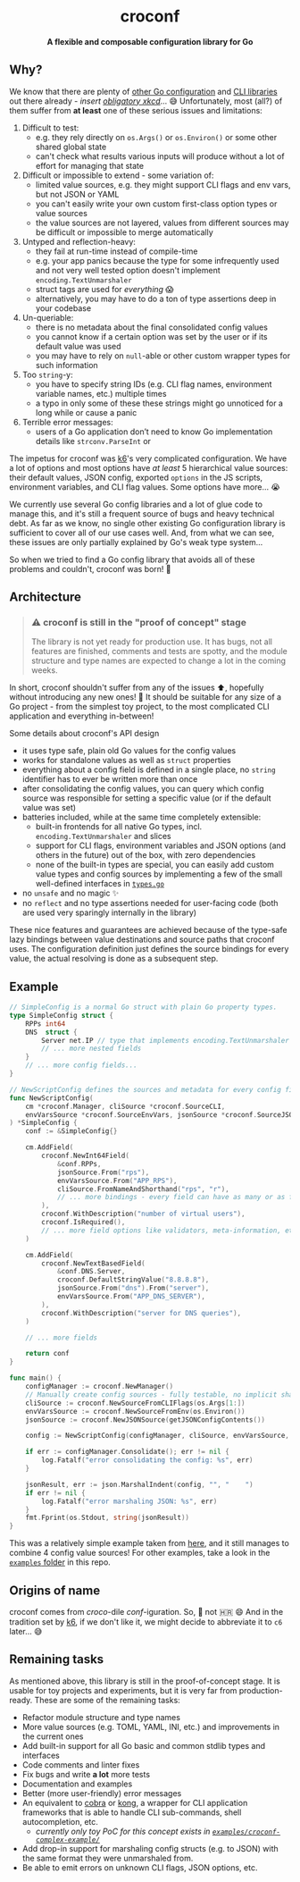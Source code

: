 <h1 align="center">croconf</h1>
<h4 align="center">A flexible and composable configuration library for Go</h4>

## Why?

We know that there are plenty of [other Go configuration](https://github.com/avelino/awesome-go#configuration) and [CLI libraries](https://github.com/avelino/awesome-go#standard-cli) out there already - _insert [obligatory xkcd](https://xkcd.com/927/)_... :sweat_smile:  Unfortunately, most (all?) of them suffer from **at least** one of these serious issues and limitations:
1. Difficult to test:
    - e.g. they rely directly on `os.Args()` or `os.Environ()` or some other shared global state
    - can't check what results various inputs will produce without a lot of effort for managing that state
2. Difficult or impossible to extend - some variation of:
    - limited value sources, e.g. they might support CLI flags and env vars, but not JSON or YAML
    - you can't easily write your own custom first-class option types or value sources
    - the value sources are not layered, values from different sources may be difficult or impossible to merge automatically
3. Untyped and reflection-heavy:
    - they fail at run-time instead of compile-time
    - e.g. your app panics because the type for some infrequently used and not very well tested option doesn't implement `encoding.TextUnmarshaler`
    - struct tags are used for _everything_ :scream:
    - alternatively, you may have to do a ton of type assertions deep in your codebase
4. Un-queriable:
    - there is no metadata about the final consolidated config values
    - you cannot know if a certain option was set by the user or if its default value was used
    - you may have to rely on `null`-able or other custom wrapper types for such information
5. Too `string`-y:
    - you have to specify string IDs (e.g. CLI flag names, environment variable names, etc.) multiple times
    - a typo in only some of these these strings might go unnoticed for a long while or cause a panic
6. Terrible error messages:
	- users of a Go application don’t need to know Go implementation details like `strconv.ParseInt` or

The impetus for croconf was [k6](https://github.com/k6io/k6)'s very complicated configuration. We have a lot of options and most options have _at least_ 5 hierarchical value sources: their default values, JSON config, exported `options` in the JS scripts, environment variables, and CLI flag values. Some options have more... :sob:

We currently use several Go config libraries and a lot of glue code to manage this, and it's still a frequent source of bugs and heavy technical debt. As far as we know, no single other existing Go configuration library is sufficient to cover all of our use cases well. And, from what we can see, these issues are only partially explained by Go's weak type system...

So when we tried to find a Go config library that avoids all of these problems and couldn't, croconf was born! :tada:

## Architecture

> ### ⚠️ croconf is still in the "proof of concept" stage
>
> The library is not yet ready for production use. It has bugs, not all features are finished, comments and tests are spotty, and the module structure and type names are expected to change a lot in the coming weeks.

In short, croconf shouldn't suffer from any of the issues :arrow_up:, hopefully without introducing any new ones! :crossed_fingers: It should be suitable for any size of a Go project - from the simplest toy project, to the most complicated CLI application and everything in-between!

Some details about croconf's API design
- it uses type safe, plain old Go values for the config values
- works for standalone values as well as `struct` properties
- everything about a config field is defined in a single place, no `string` identifier has to ever be written more than once
- after consolidating the config values, you can query which config source was responsible for setting a specific value (or if the default value was set)
- batteries included, while at the same time completely extensible:
    - built-in frontends for all native Go types, incl. `encoding.TextUnmarshaler` and slices
    - support for CLI flags, environment variables and JSON options (and others in the future) out of the box, with zero dependencies
    - none of the built-in types are special, you can easily add custom value types and config sources by implementing a few of the small well-defined interfaces in [`types.go`](https://github.com/k6io/croconf/blob/main/types.go)
- no `unsafe` and no magic :sparkles:
- no `reflect` and no type assertions needed for user-facing code (both are used very sparingly internally in the library)

These nice features and guarantees are achieved because of the type-safe lazy bindings between value destinations and source paths that croconf uses. The configuration definition just defines the source bindings for every value, the actual resolving is done as a subsequent step.

## Example

```go
// SimpleConfig is a normal Go struct with plain Go property types.
type SimpleConfig struct {
	RPPs int64
	DNS  struct {
		Server net.IP // type that implements encoding.TextUnmarshaler
		// ... more nested fields
	}
	// ... more config fields...
}

// NewScriptConfig defines the sources and metadata for every config field.
func NewScriptConfig(
	cm *croconf.Manager, cliSource *croconf.SourceCLI,
	envVarsSource *croconf.SourceEnvVars, jsonSource *croconf.SourceJSON,
) *SimpleConfig {
	conf := &SimpleConfig{}

	cm.AddField(
		croconf.NewInt64Field(
			&conf.RPPs,
			jsonSource.From("rps"),
			envVarsSource.From("APP_RPS"),
			cliSource.FromNameAndShorthand("rps", "r"),
			// ... more bindings - every field can have as many or as few as needed
		),
		croconf.WithDescription("number of virtual users"),
		croconf.IsRequired(),
		// ... more field options like validators, meta-information, etc.
	)

	cm.AddField(
		croconf.NewTextBasedField(
			&conf.DNS.Server,
			croconf.DefaultStringValue("8.8.8.8"),
			jsonSource.From("dns").From("server"),
			envVarsSource.From("APP_DNS_SERVER"),
		),
		croconf.WithDescription("server for DNS queries"),
	)

	// ... more fields

	return conf
}

func main() {
	configManager := croconf.NewManager()
	// Manually create config sources - fully testable, no implicit shared globals!
	cliSource := croconf.NewSourceFromCLIFlags(os.Args[1:])
	envVarsSource := croconf.NewSourceFromEnv(os.Environ())
	jsonSource := croconf.NewJSONSource(getJSONConfigContents())

	config := NewScriptConfig(configManager, cliSource, envVarsSource, jsonSource)

	if err := configManager.Consolidate(); err != nil {
		log.Fatalf("error consolidating the config: %s", err)
	}

	jsonResult, err := json.MarshalIndent(config, "", "    ")
	if err != nil {
		log.Fatalf("error marshaling JSON: %s", err)
	}
	fmt.Fprint(os.Stdout, string(jsonResult))
}
```

This was a relatively simple example taken from [here](https://github.com/k6io/croconf/blob/main/examples/croconf-simple-struct-example/main.go), and it still manages to combine 4 config value sources! For other examples, take a look in the [`examples` folder](https://github.com/k6io/croconf/tree/main/examples) in this repo.

## Origins of name

croconf comes from _croco_-dile _conf_-iguration. So, :crocodile: not :croatia: :smile: And in the tradition set by [k6](https://github.com/k6io/k6), if we don't like it, we might decide to abbreviate it to `c6` later... :sweat_smile:

## Remaining tasks

As mentioned above, this library is still in the proof-of-concept stage. It is usable for toy projects and experiments, but it is very far from production-ready. These are some of the remaining tasks:
- Refactor module structure and type names
- More value sources (e.g. TOML, YAML, INI, etc.) and improvements in the current ones
- Add built-in support for all Go basic and common stdlib types and interfaces
- Code comments and linter fixes
- Fix bugs and write **a lot** more tests
- Documentation and examples
- Better (more user-friendly) error messages
- An equivalent to [cobra](https://github.com/spf13/cobra) or [kong](https://github.com/alecthomas/kong), a wrapper for CLI application frameworks that is able to handle CLI sub-commands, shell autocompletion, etc.
    - _currently only toy PoC for this concept exists in [`examples/croconf-complex-example/`](https://github.com/k6io/croconf/tree/main/examples/croconf-complex-example)_
- Add drop-in support for marshaling config structs (e.g. to JSON) with the same format they were unmarshaled from.
- Be able to emit errors on unknown CLI flags, JSON options, etc.
